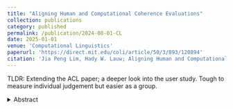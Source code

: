 ```yaml
---
title: "Aligning Human and Computational Coherence Evaluations"
collection: publications
category: published
permalink: /publication/2024-08-01-CL
date: 2025-01-01
venue: 'Computational Linguistics'
paperurl: 'https://direct.mit.edu/coli/article/50/3/893/120894'
citation: 'Jia Peng Lim, Hady W. Lauw; Aligning Human and Computational Coherence Evaluations. Computational Linguistics 2024; 50 (3): 893–952. doi: https://doi.org/10.1162/coli_a_00518'
---
```

TLDR: Extending the ACL paper; a deeper look into the user study. Tough to measure individual judgement but easier as a group.
<details>
<summary>Abstract</summary>
Automated coherence metrics constitute an efficient and popular way to evaluate topic models. Previous work presents a mixed picture of their presumed correlation with human judgment. This work proposes a novel sampling approach to mining topic representations at a large scale while seeking to mitigate bias from sampling, enabling the investigation of widely used automated coherence metrics via large corpora. Additionally, this article proposes a novel user study design, an amalgamation of different proxy tasks, to derive a finer insight into the human decision-making processes. This design subsumes the purpose of simple rating and outlier-detection user studies. Similar to the sampling approach, the user study conducted is extensive, comprising 40 study participants split into eight different study groups tasked with evaluating their respective set of 100 topic representations. Usually, when substantiating the use of these metrics, human responses are treated as the gold standard. This article further investigates the reliability of human judgment by flipping the comparison and conducting a novel extended analysis of human response at the group and individual level against a generic corpus. The investigation results show a moderate to good correlation between these metrics and human judgment, especially for generic corpora, and derive further insights into the human perception of coherence. Analyzing inter-metric correlations across corpora shows moderate to good correlation among these metrics. As these metrics depend on corpus statistics, this article further investigates the topical differences between corpora, revealing nuances in applications of these metrics.
</details>
